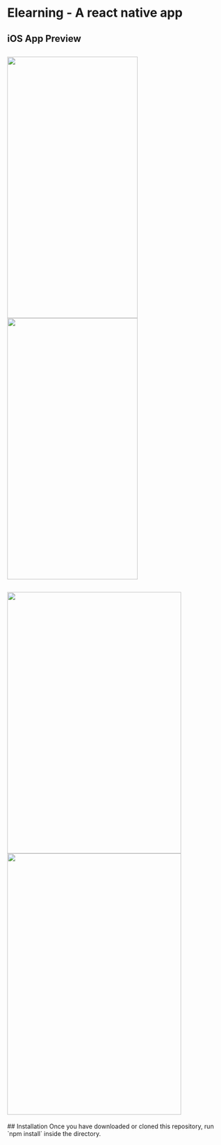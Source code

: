 # Elearning - A react native app 

## iOS App Preview
<h2>
<img src="https://i.imgur.com/0pQ0wH3.png" width="300" height="600">
<img src="https://i.imgur.com/rjjoVpE.png" width="300" height="600">
</h2>
<h2>
<img src="https://i.imgur.com/DhDPHWI.png" width="400" height="600">
<img src="https://i.imgur.com/sp9isPJ.png" width="400" height="600">
</h2>
<!-- ## Android App Preview
![Android Preview Gif 1](http://i.imgur.com/88ZW3Ls.gif "Android Preview Gif 1")
![Android Preview Gif 2](http://i.imgur.com/DWjd4zM.gif "Android Preview Gif 2")
 -->
<!-- ## Features/Components
- Uses React Native 0.20
- Pull down to Refresh listview
- Pagination listview
- Comment & Sub Comments
- WebView to view source pages
 -->
## Installation
Once you have downloaded or cloned this repository, run `npm install` inside the directory.
<!-- 
## Usage
- [Setting up React Native for Android](https://facebook.github.io/react-native/docs/android-setup.html#content)
- [Running app on Android Device](https://facebook.github.io/react-native/docs/running-on-device-android.html#content)
- [Running app on iOS Device](https://facebook.github.io/react-native/docs/running-on-device-ios.html#content) -->

